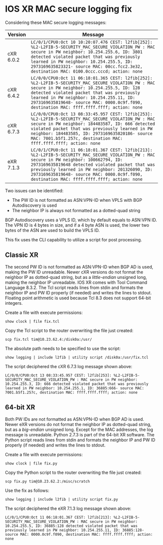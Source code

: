 # IOS XR MAC secure logging fix

Considering these MAC secure logging messages:

| Version | Message |
| --- | --- |
| cXR 6.0.2 | `LC/0/1/CPU0:Oct 10 10:20:07.476 CEST: l2fib[252]: %L2-L2FIB-5-SECURITY_MAC_SECURE_VIOLATION_PW : MAC secure in PW neighbor: 10.254.255.6, ID: 3801 detected violated packet that was previously learned in PW neighbor: 10.254.255.5, ID: 2973169635823321- source MAC: 00cc.fcc2.3e32, destination MAC: 0100.0ccc.cccd; action: none ` |
| cXR 6.4.2 | `LC/0/0/CPU0:Oct 11 06:18:01.365 CEST: l2fib[252]: %L2-L2FIB-5-SECURITY_MAC_SECURE_VIOLATION_PW : MAC secure in PW neighbor: 10.254.255.5, ID: 128 detected violated packet that was previously learned in PW neighbor: 10.254.255.11, ID: 2973169635819648- source MAC: 0000.0c9f.f090, destination MAC: ffff.ffff.ffff; action: none ` |
| cXR 6.7.3 | `LC/0/0/CPU0:Oct 13 08:33:45.957 CEST: l2fib[253]: %L2-L2FIB-5-SECURITY_MAC_SECURE_VIOLATION_PW : MAC secure in PW neighbor: 184483587, ID: 666 detected violated packet that was previously learned in PW neighbor: 184483585, ID: 2973169635820186- source MAC: 7001.b5f1.257c, destination MAC: ffff.ffff.ffff; action: none ` |
| eXR 7.1.3 | `LC/0/1/CPU0:Oct 11 06:18:01.367 CEST: l2fib[213]: %L2-L2FIB-5-SECURITY_MAC_SECURE_VIOLATION_PW : MAC secure in PW neighbor: 100662794, ID: 2973169635819648 detected violated packet that was previously learned in PW neighbor: 201326090, ID: 2973169635819648- source MAC: 0000.0c9f.f090, destination MAC: ffff.ffff.ffff; action: none ` |

Two issues can be identified:
* The PW ID is not formatted as ASN:VPN-ID when VPLS with BGP Autodiscovery is used
* The neighbor IP is always not formatted as a dotted-quad string

BGP Autodiscovery uses a VPLS ID, which by default equals to ASN:VPN ID. The VPN ID is 4 bytes in size, and if a 4 byte ASN is used, the lower two bytes of the ASN are used to build the VPLS ID.

This fix uses the CLI capability to utilize a script for post processing.

## Classic XR

The second PW ID is not formatted as ASN:VPN-ID when BGP AD is used, making the PW ID unreadable. Newer cXR versions do not format the neighbor IP as dotted-quad string, but as a *little-endian* unsigned long, making the neighbor IP unreadable.
IOS XR comes with Tool Command Language 8.3.2. The Tcl script reads lines from stdin and formats the neighbor IP and PW ID properly (if needed) and writes the lines to stdout. Floating point arithmetic is used because Tcl 8.3 does not support 64-bit integers.

Create a file with execute permissions:

`show clock | file fix.tcl`

Copy the Tcl script to the router overwriting the file just created:

`scp fix.tcl tim@10.23.62.4:/disk0a:/usr/`

The absolute path needs to be specified to use the script:

`show logging | include l2fib | utility script /disk0a:/usr/fix.tcl`

The script deciphered the cXR 6.7.3 log message shown above:

`LC/0/0/CPU0:Oct 13 08:33:45.957 CEST: l2fib[253]: %L2-L2FIB-5-SECURITY_MAC_SECURE_VIOLATION_PW : MAC secure in PW neighbor: 10.254.255.3, ID: 666 detected violated packet that was previously learned in PW neighbor: 10.254.255.1, ID: 36885:666- source MAC: 7001.b5f1.257c, destination MAC: ffff.ffff.ffff; action: none `

## 64-bit XR

Both PW IDs are not formatted as ASN:VPN-ID when BGP AD is used. Newer eXR versions do not format the neighbor IP as dotted-quad string, but as a *big-endian* unsigned long. Except for the MAC addresses, the log message is unreadable.
Python 2.7.3 is part of the 64-bit XR software. The Python script reads lines from stdin and formats the neighbor IP and PW ID properly (if needed) and writes the lines to stdout.

Create a file with execute permissions:

`show clock | file fix.py`

Copy the Python script to the router overwriting the file just created:

`scp fix.py tim@10.23.62.2:/misc/scratch`

Use the fix as follows:

`show logging | include l2fib | utility script fix.py`

The script deciphered the eXR 7.1.3 log message shown above:

`LC/0/1/CPU0:Oct 11 06:18:01.367 CEST: l2fib[213]: %L2-L2FIB-5-SECURITY_MAC_SECURE_VIOLATION_PW : MAC secure in PW neighbor: 10.254.255.5, ID: 36885:128 detected violated packet that was previously learned in PW neighbor: 10.254.255.11, ID: 36885:128- source MAC: 0000.0c9f.f090, destination MAC: ffff.ffff.ffff; action: none `
